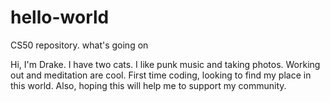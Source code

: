 # hello-world
CS50 repository. what's going on

Hi, I'm Drake. I have two cats. I like punk music and taking photos. Working out and meditation are cool. 
First time coding, looking to find my place in this world. Also, hoping this will help me to support my community.
